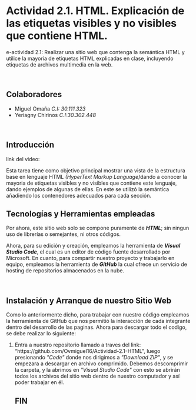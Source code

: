 # Actividad 2.1. HTML. Explicación de las etiquetas visibles y no visibles que contiene HTML.
<p>e-actividad 2.1: Realizar una sitio web que contenga la semántica HTML y utilice la mayoría de etiquetas HTML explicadas en clase, incluyendo etiquetas de archivos multimedia en la web.</p>
<br>
<h2> Colaboradores </h2><ul>
<li>Miguel Omaña  <i>C.I: 30.111.323</i></li>
<li>Yeriagny Chirinos <i>C.I:30.302.448</i></li>
</ul>
<br>
<h2>Introducción</h2>
<p>link del video: </p>
<p>
Esta tarea tiene como objetivo principal mostrar una vista de la estructura base en lenguaje HTML <i>(HyperText Markup Language)</i>dando a conocer la mayoria de etiquetas visibles y no visibles que contiene este lenguaje, dando ejemplos de algunas de ellas. En este se utilizó la semántica añadiendo los contenedores adecuados para cada sección.
<br>
</p>
<h2>Tecnologías y Herramientas empleadas </h2>
Por ahora, este sitio web solo se compone puramente de <b><i>HTML</i></b>; sin ningun uso de librerías o semejantes, ni otros códigos.

Ahora, para su edición y creación, empleamos la herramienta de <b><i>Visual Studio Code</i></b>, el cual es un editor de código fuente desarrollado por Microsoft. En cuanto, para compartir nuestro proyecto y trabajarlo en equipo, empleamos la herramienta de <b><i>GitHub</i></b> la cual ofrece un servicio de hosting de repositorios almacenados en la nube.

<br>
<h2>Instalación y Arranque de nuestro Sitio Web</h2>
Como lo anteriormente dicho, para trabajar con nuestro código empleamos la herramienta de GitHub que nos permitió la interacción de cada integrante dentro del desarrollo de las paginas. Ahora para descargar todo el codigo, se debe realizar lo siguiente:
<ol>
<li>Entra a nuestro repositorio llamado a traves del link: “https://github.com/Ovmiguel16/Actividad-2.1-HTML", luego presionando <i> "Code" </i>  donde nos dirigimos a <i>"Download ZIP"</i>, y se empezara a descargar en archivo comprimido. Debemos descomprimir la carpeta, y la abrimos en <i>"Visual Studio Code"</i> con esto se abrirán todos los archivos del sitio web dentro de nuestro computador y así poder trabajar en él.</li>

<h2>FIN</h2>